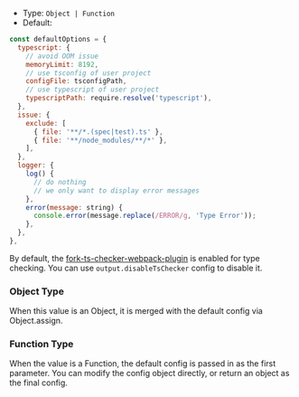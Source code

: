 - Type: `Object | Function`
- Default:

```js
const defaultOptions = {
  typescript: {
    // avoid OOM issue
    memoryLimit: 8192,
    // use tsconfig of user project
    configFile: tsconfigPath,
    // use typescript of user project
    typescriptPath: require.resolve('typescript'),
  },
  issue: {
    exclude: [
      { file: '**/*.(spec|test).ts' },
      { file: '**/node_modules/**/*' },
    ],
  },
  logger: {
    log() {
      // do nothing
      // we only want to display error messages
    },
    error(message: string) {
      console.error(message.replace(/ERROR/g, 'Type Error'));
    },
  },
},
```

By default, the [fork-ts-checker-webpack-plugin](https://github.com/TypeStrong/fork-ts-checker-webpack-plugin) is enabled for type checking. You can use `output.disableTsChecker` config to disable it.

### Object Type

When this value is an Object, it is merged with the default config via Object.assign.

### Function Type

When the value is a Function, the default config is passed in as the first parameter. You can modify the config object directly, or return an object as the final config.
